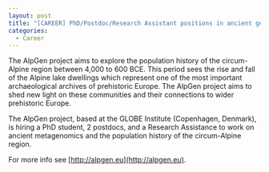 ```yaml
---
layout: post
title: "[CAREER] PhD/Postdoc/Research Assistant positions in ancient genomics and ancient metagenomics"
categories:
  - Career
---
```


The AlpGen project aims to explore the population history of the circum-Alpine region between 4,000 to 600 BCE. This period sees the rise and fall of the Alpine lake dwellings which represent one of the most important archaeological archives of prehistoric Europe. The AlpGen project aims to shed new light on these communities and their connections to wider prehistoric Europe.

The AlpGen project, based at the GLOBE Institute (Copenhagen, Denmark), is hiring a PhD student, 2 postdocs, and a Research Assistance to work on ancient metagenomics and the population history of the circum-Alpine region.

For more info see [http://alpgen.eu](http://alpgen.eu).
